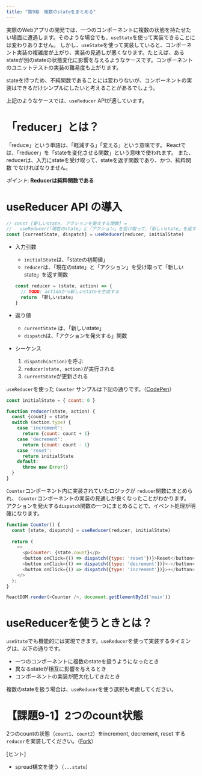 ```yaml
---
title: "第9章　複数のstateをまとめる"
---
```


実際のWebアプリの開発では、一つのコンポーネントに複数の状態を持たせたい場面に遭遇します。そのような場合でも、`useState`を使って実装できることには変わりありません。
しかし、`useState`を使って実装していると、コンポーネント実装の複雑度が上がり、実装の見通しが悪くなります。たとえば、あるstateが別のstateの状態変化に影響を与えるようなケースです。コンポーネントのユニットテストの実装の難易度も上がります。

stateを持つため、不純関数であることには変わりないが、コンポーネントの実装はできるだけシンプルにしたいと考えることがあるでしょう。

上記のようなケースでは、`useReducer` APIが適しています。


# 「reducer」とは？

「reduce」という単語は、「軽減する」「変える」という意味です。
Reactでは、「reducer」を「stateを変化させる関数」という意味で使われます。
また、reducerは、入力にstateを受け取って、stateを返す関数であり、かつ、純粋関数
でなければなりません。

*ポイント*: **Reducerは純粋関数である**


# useReducer API の導入

```javascript
// const [新しいstate, アクションを発火する関数] = 
//   useReducer(「現在のstate」と「アクション」を受け取って、「新しいstate」を返す関数, stateの初期値)
const [currentState, dispatch] = useReducer(reducer, initialState)
```

* 入力引数
  * `initialState`は、「stateの初期値」
  * `reducer`は、「現在のstate」と「アクション」を受け取って「新しいstate」を返す関数
  ```javascript
  const reducer = (state, action) => {
    // TODO: actionから新しいstateを生成する
    return 「新しいstate」
  }
  ```
* 返り値
  * `currentState` は、「新しいstate」
  * `dispatch`は、「アクションを発火する」関数

* シーケンス
  1. `dispatch(action)`を呼ぶ
  2. `reducer(state, action)`が実行される
  3. `currentState`が更新される


`useReducer`を使った `Counter` サンプルは下記の通りです。（[CodePen](https://codepen.io/aseijiurushihara/pen/oNjePLb?editors=0010)）

```javascript
const initialState = { count: 0 }

function reducer(state, action) {
  const {count} = state
  switch (action.type) {
    case 'increment':
      return {count: count + 1}
    case 'decrement':
      return {count: count - 1}
    case 'reset':
      return initialState
    default:
      throw new Error()
  }
}
```

`Counter`コンポーネント内に実装されていたロジックが `reducer`関数にまとめられ、
`Counter`コンポーネントの実装の見通しが良くなったことがわかります。
アクションを発火する`dispatch`関数の一つにまとめることで、イベント処理が明確になります。

```javascript
function Counter() {
  const [state, dispatch] = useReducer(reducer, initialState)
  
  return (
    <>
      <p>Counter: {state.count}</p>
      <button onClick={() => dispatch({type: 'reset'})}>Reset</button>
      <button onClick={() => dispatch({type: 'decrement'})}>-</button>
      <button onClick={() => dispatch({type: 'increment'})}>+</button>
    </>
  );
}

ReactDOM.render(<Counter />, document.getElementById('main'))
```

# useReducerを使うときとは？

`useState`でも機能的には実現できます。`useReducer`を使って実装するタイミングは、以下の通りです。

* 一つのコンポーネントに複数のstateを扱うようになったとき
* 異なるstateが相互に影響を与えるとき
* コンポーネントの実装が肥大化してきたとき

複数のstateを扱う場合は、`useReducer`を使う選択も考慮してください。


# 【課題9-1】2つのcount状態

2つのcountの状態（`count1`、`count2`）をincrement, decrement, reset する`reducer`を実装してください。（[Fork](https://codepen.io/aseijiurushihara/pen/VwvEqpe?editors=0010)）

[ヒント]
* spread構文を使う（`...state`）